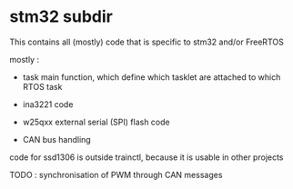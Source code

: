 # stm32 subdir

This contains all (mostly) code that is specific to stm32 and/or FreeRTOS

mostly :

- task main function, which define which tasklet are attached to which RTOS task

- ina3221 code

- w25qxx external serial (SPI) flash code

- CAN bus handling

code for ssd1306 is outside trainctl, because it is usable in other projects

TODO : synchronisation of PWM through CAN messages

